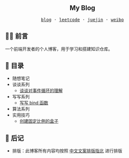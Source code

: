 <h2 align="center">
  My Blog
</h2>

<p align="center">
  <samp>
    <a target="_blank" href="https://github.com/pinocchioooooo/blog">blog</a> · 
    <a target="_blank" href="https://leetcode-cn.com/u/pinocchioooo">leetcode</a> ·  
    <a target="_blank" href="https://juejin.cn/user/2682464101477742">juejin</a> · 
    <a target="_blank" href="https://weibo.com">weibo</a>
  </samp>

</p>

## ✍🏻 前言

一个前端开发者的个人博客，用于学习和搭建知识仓库。

## 🧾 目录

- 随想笔记
- 谈谈系列
  - <a href="#">谈谈对事件循环的理解</a>
- 写写系列
  - <a href="./写写系列/写写 bind 函数.md">写写 bind 函数</a>
- 算法系列
- 实用技巧
  - <a href="./使用技巧/创建固定比例的盒子.md">创建固定比例的盒子</a>

## 💬 后记

- 排版：此博客所有内容均按照 [中文文案排版指北](https://github.com/sparanoid/chinese-copywriting-guidelines) 进行排版
